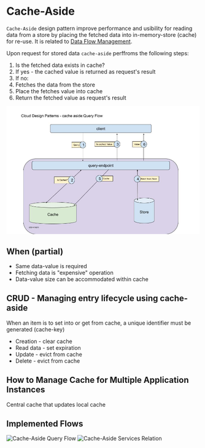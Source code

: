 # Cache-Aside
`Cache-Aside` design pattern improve performance and usibility for reading data from a store by placing the fetched data into in-memory-store (cache) for re-use.
It is related to [Data Flow Management](../README.md#data-flow-management).

Upon request for stored data `cache-aside` perffroms the following steps:
1. Is the fetched data exists in cache?
2. If yes - the cached value is returned as request's result
3. If no:
4. Fetches the data from the store
5. Place the fetches value into cache
6. Return the fetched value as request's result

![Cache-Aside Command Flow](../images/cache-aside/general_flow.jpg)

## When (partial)
* Same data-value is required
* Fetching data is "expensive" operation
* Data-value size can be accommodated within cache 

## CRUD - Managing entry lifecycle using cache-aside
When an item is to set into or get from cache, a unique identifier must be generated (cache-key)
* Creation - clear cache
* Read data - set expiration
* Update - evict from cache
* Delete - evict from cache

## How to Manage Cache for Multiple Application Instances
Central cache that updates local cache

## Implemented Flows
![Cache-Aside Query Flow](../images/cache-aside/query_flow.jpg)
![Cache-Aside Services Relation](../images/cache-aside/services_relation.jpg)
